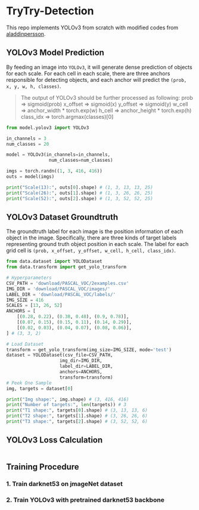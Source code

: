 # TryTry-Detection

This repo implements YOLOv3 from scratch with modified codes from [aladdinpersson](https://github.com/aladdinpersson/Machine-Learning-Collection/tree/master/ML/Pytorch/object_detection/YOLOv3).

## YOLOv3 Model Prediction
By feeding an image into `YOLOv3`, it will generate dense prediction of objects for each scale. For each cell in each scale, there are three anchors responsible for detecting objects, and each anchor will predict the `(prob, x, y, w, h, classes)`.
> The output of YOLOv3 should be further processed as following:
> prob => sigmoid(prob)
> x\_offset => sigmoid(x)
> y\_offset => sigmoid(y)
> w\_cell => anchor\_width * torch.exp(w)
> h\_cell => anchor\_height * torch.exp(h)
> class\_idx => torch.argmax(classes)[0]
```python
from model.yolov3 import YOLOv3

in_channels = 3
num_classes = 20

model = YOLOv3(in_channels=in_channels,
                num_classes=num_classes)

imgs = torch.randn((1, 3, 416, 416))
outs = model(imgs)

print("Scale(13):", outs[0].shape) # (1, 3, 13, 13, 25)
print("Scale(26):", outs[1].shape) # (1, 3, 26, 26, 25)
print("Scale(52):", outs[2].shape) # (1, 3, 52, 52, 25)
```

## YOLOv3 Dataset Groundtruth
The groundtruth label for each image is the position information of each object in the image. Specifically, there are three kinds of target labels representing ground truth object position in each scale. The label for each grid cell is `(prob, x_offset, y_offset, w_cell, h_cell, class_idx)`.
```python
from data.dataset import YOLODataset
from data.transform import get_yolo_transform

# Hyperparameters
CSV_PATH = 'download/PASCAL_VOC/2examples.csv'
IMG_DIR = 'download/PASCAL_VOC/images/'
LABEL_DIR = 'download/PASCAL_VOC/labels/'
IMG_SIZE = 416
SCALES = [13, 26, 52]
ANCHORS = [
    [(0.28, 0.22), (0.38, 0.48), (0.9, 0.78)],
    [(0.07, 0.15), (0.15, 0.11), (0.14, 0.29)],
    [(0.02, 0.03), (0.04, 0.07), (0.08, 0.06)],
] # (3, 3, 2)

# Load Dataset
transform = get_yolo_transform(img_size=IMG_SIZE, mode='test')
dataset = YOLODataset(csv_file=CSV_PATH,
                    img_dir=IMG_DIR,
                    label_dir=LABEL_DIR,
                    anchors=ANCHORS,
                    transform=transform)
# Peek One Sample
img, targets = dataset[0]

print("Img shape:", img.shape) # (3, 416, 416)
print("Number of targets:", len(targets)) # 3
print("T1 shape:", targets[0].shape) # (3, 13, 13, 6)
print("T2 shape:", targets[1].shape) # (3, 26, 26, 6)
print("T3 shape:", targets[2].shape) # (3, 52, 52, 6)
```

## YOLOv3 Loss Calculation
```python

```

## Training Procedure
### 1. Train darknet53 on jmageNet dataset
### 2. Train YOLOv3 with pretrained darknet53 backbone
